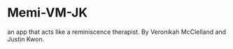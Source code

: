 # Memi-VM-JK
an app that acts like a reminiscence therapist. By Veronikah McClelland and Justin Kwon.
